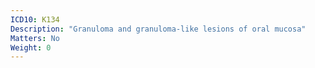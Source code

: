 ```yaml
---
ICD10: K134
Description: "Granuloma and granuloma-like lesions of oral mucosa"
Matters: No
Weight: 0
---
```

